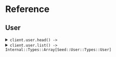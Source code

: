 # Reference
## User
<details><summary><code>client.user.head() -> </code></summary>
<dl>
<dd>

#### 🔌 Usage

<dl>
<dd>

<dl>
<dd>

```ruby
client.user.head();
```
</dd>
</dl>
</dd>
</dl>


</dd>
</dl>
</details>

<details><summary><code>client.user.list() -> Internal::Types::Array[Seed::User::Types::User]</code></summary>
<dl>
<dd>

#### 🔌 Usage

<dl>
<dd>

<dl>
<dd>

```ruby
client.user.list(limit: 1);
```
</dd>
</dl>
</dd>
</dl>

#### ⚙️ Parameters

<dl>
<dd>

<dl>
<dd>

**limit:** `Integer` 
    
</dd>
</dl>
</dd>
</dl>


</dd>
</dl>
</details>
